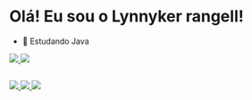 # Olá! Eu sou o Lynnyker rangell!
- 🌱 Estudando Java

<div>
  <a href="https://github.com/lynnykerrangell">
    <img heigth="180em" src="https://github-readme-stats.vercel.app/api?username=lynnykerrangell&show_icons=true&theme=dark&include_all_commits=true&cont_private=true"/>
    <img heigth="180em" src="https://github-readme-sats.verce1.app/api/top-langs/?username=lynnykerrangell&layout=compact&langs_count=16&theme=dracula"/>
</div>
  
  ##
  
  <div>
    <a href = "mailto:lynnyker.rangell23@gmail.com"><img src="http://img.shields.io/badge/-Gmail-%23333?style=for-the-badge&logo=gmail&logoColor=white" target="_blank">
    </a>
     <a href = "https://www.instagram.com/lynnyker41/" target="_blank"><img src="http://img.shields.io/badge/-Instagram-%23E4405F?style=for-the-badge&logo=instagram&logoColor=white" target="_blank">
    </a>
    <a href = "https://www.linkedin.com/in/lynnyker-rangell-74b961199/" target="_blank"><img src="http://img.shields.io/badge/-LinkedIn-%23007785?style=for-the-badge&logo=linkedin&logoColor=white" target="_blank">
    </a>
  </div>
